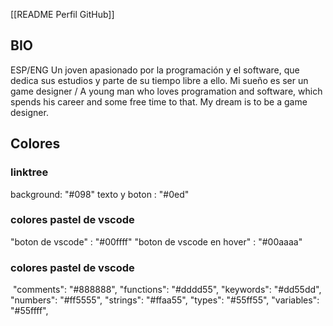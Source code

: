 [[README Perfil GitHub]]

## BIO
ESP/ENG
Un joven apasionado por la programación y el software, que dedica sus estudios y parte de su tiempo libre a ello. Mi sueño es ser un game designer / A young man who loves programation and software, which spends his career and some free time to that. My dream is to be a game designer.

## Colores

### linktree
background: "#098"
texto y boton : "#0ed"

### colores pastel de vscode
"boton de vscode" : "#00ffff"
"boton de vscode en hover" : "#00aaaa"

### colores pastel de vscode
 "comments": "#888888",
"functions": "#dddd55",
"keywords": "#dd55dd",
"numbers": "#ff5555",
"strings": "#ffaa55",
"types": "#55ff55",
"variables": "#55ffff",